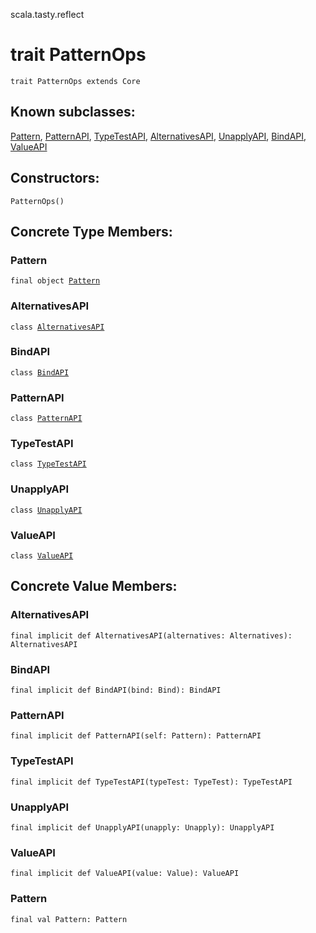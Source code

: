 scala.tasty.reflect
# trait PatternOps

<pre><code class="language-scala" >trait PatternOps extends Core</pre></code>
## Known subclasses:
<a href="./PatternOps/Pattern$.md">Pattern</a>, <a href="./PatternOps/PatternAPI.md">PatternAPI</a>, <a href="./PatternOps/TypeTestAPI.md">TypeTestAPI</a>, <a href="./PatternOps/AlternativesAPI.md">AlternativesAPI</a>, <a href="./PatternOps/UnapplyAPI.md">UnapplyAPI</a>, <a href="./PatternOps/BindAPI.md">BindAPI</a>, <a href="./PatternOps/ValueAPI.md">ValueAPI</a>
## Constructors:
<pre><code class="language-scala" >PatternOps()</pre></code>

## Concrete Type Members:
### Pattern
<pre><code class="language-scala" >final object <a href="./PatternOps/Pattern$.md">Pattern</a></pre></code>
### AlternativesAPI
<pre><code class="language-scala" >class <a href="./PatternOps/AlternativesAPI.md">AlternativesAPI</a></pre></code>
### BindAPI
<pre><code class="language-scala" >class <a href="./PatternOps/BindAPI.md">BindAPI</a></pre></code>
### PatternAPI
<pre><code class="language-scala" >class <a href="./PatternOps/PatternAPI.md">PatternAPI</a></pre></code>
### TypeTestAPI
<pre><code class="language-scala" >class <a href="./PatternOps/TypeTestAPI.md">TypeTestAPI</a></pre></code>
### UnapplyAPI
<pre><code class="language-scala" >class <a href="./PatternOps/UnapplyAPI.md">UnapplyAPI</a></pre></code>
### ValueAPI
<pre><code class="language-scala" >class <a href="./PatternOps/ValueAPI.md">ValueAPI</a></pre></code>
## Concrete Value Members:
### AlternativesAPI
<pre><code class="language-scala" >final implicit def AlternativesAPI(alternatives: Alternatives): AlternativesAPI</pre></code>

### BindAPI
<pre><code class="language-scala" >final implicit def BindAPI(bind: Bind): BindAPI</pre></code>

### PatternAPI
<pre><code class="language-scala" >final implicit def PatternAPI(self: Pattern): PatternAPI</pre></code>

### TypeTestAPI
<pre><code class="language-scala" >final implicit def TypeTestAPI(typeTest: TypeTest): TypeTestAPI</pre></code>

### UnapplyAPI
<pre><code class="language-scala" >final implicit def UnapplyAPI(unapply: Unapply): UnapplyAPI</pre></code>

### ValueAPI
<pre><code class="language-scala" >final implicit def ValueAPI(value: Value): ValueAPI</pre></code>

### Pattern
<pre><code class="language-scala" >final val Pattern: Pattern</pre></code>

